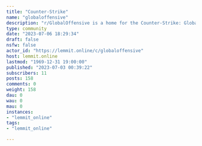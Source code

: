 ```yaml
---
title: "Counter-Strike" 
name: "globaloffensive"
description: "r/GlobalOffensive is a home for the Counter-Strike: Global Offensive community and a hub for the discussion and sharing of content relevant to..."
type: community
date: "2023-07-06 18:29:34"
draft: false
nsfw: false
actor_id: "https://lemmit.online/c/globaloffensive"
host: lemmit.online
lastmod: "1969-12-31 19:00:00"
published: "2023-07-03 00:39:22"
subscribers: 11
posts: 158
comments: 0
weight: 158
dau: 0
wau: 0
mau: 0
instances:
- "lemmit_online"
tags: 
- "lemmit_online"

---
```

